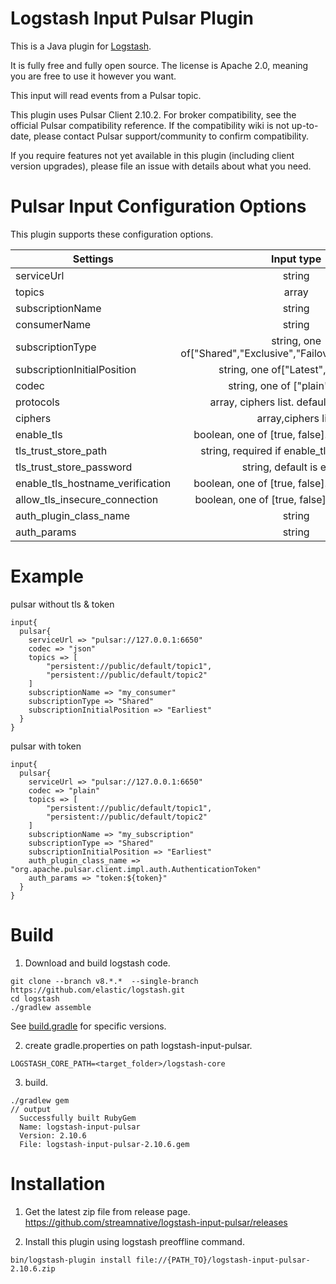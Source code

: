 # Logstash Input Pulsar Plugin

This is a Java plugin for [Logstash](https://github.com/elastic/logstash).

It is fully free and fully open source. The license is Apache 2.0, meaning you are free to use it however you want.

This input will read events from a Pulsar topic.

This plugin uses Pulsar Client 2.10.2. For broker compatibility, see the official Pulsar compatibility reference. If the compatibility wiki is not up-to-date, please contact Pulsar support/community to confirm compatibility.

If you require features not yet available in this plugin (including client version upgrades), please file an issue with details about what you need.

# Pulsar Input Configuration Options
This plugin supports these configuration options. 

| Settings                         |                          Input type                          |  Required |
|----------------------------------|:------------------------------------------------------------:|----------:|
| serviceUrl                       |                            string                            |       Yes |
| topics                           |                            array                             |       Yes |
| subscriptionName                 |                            string                            |       Yes |
| consumerName                     |                            string                            |       Yes |
| subscriptionType                 | string, one of["Shared","Exclusive","Failover","Key_shared"] |        No |
| subscriptionInitialPosition      |             string, one of["Latest","Earliest"]              |        No |
| codec                            |               string, one of ["plain","json"]                |        No |
| protocols                        |           array, ciphers list. default is TLSv1.2            |        No |
| ciphers                          |                      array,ciphers list                      |        No |
| enable_tls                       |       boolean, one of [true, false]. default is false        |        No |
| tls_trust_store_path             |        string, required if enable_tls is set to true         |        No |
| tls_trust_store_password         |                   string, default is empty                   |        No |
| enable_tls_hostname_verification |       boolean, one of [true, false]. default is false        |        No |
| allow_tls_insecure_connection    |        boolean, one of [true, false].default is false        |        No |
| auth_plugin_class_name           |                            string                            |        No |
| auth_params                      |                            string                            |        No |


# Example
pulsar without tls & token
```
input{
  pulsar{
    serviceUrl => "pulsar://127.0.0.1:6650"
    codec => "json"
    topics => [ 
        "persistent://public/default/topic1", 
        "persistent://public/default/topic2"
    ]
    subscriptionName => "my_consumer"
    subscriptionType => "Shared"
    subscriptionInitialPosition => "Earliest"
  }
}
```

pulsar with token
```
input{
  pulsar{
    serviceUrl => "pulsar://127.0.0.1:6650"
    codec => "plain"
    topics => [ 
        "persistent://public/default/topic1", 
        "persistent://public/default/topic2"
    ]
    subscriptionName => "my_subscription"
    subscriptionType => "Shared"
    subscriptionInitialPosition => "Earliest"
    auth_plugin_class_name => "org.apache.pulsar.client.impl.auth.AuthenticationToken"
    auth_params => "token:${token}"
  }
}
```

# Build
1. Download and build logstash code.
``` 
git clone --branch v8.*.*  --single-branch  https://github.com/elastic/logstash.git
cd logstash
./gradlew assemble
``` 
See [build.gradle](build.gradle) for specific versions.

2. create gradle.properties on  path logstash-input-pulsar.
``` 
LOGSTASH_CORE_PATH=<target_folder>/logstash-core
``` 
3. build.
``` 
./gradlew gem
// output
  Successfully built RubyGem
  Name: logstash-input-pulsar
  Version: 2.10.6
  File: logstash-input-pulsar-2.10.6.gem
``` 

# Installation

1. Get the latest zip file from release page.
https://github.com/streamnative/logstash-input-pulsar/releases

2. Install this plugin using logstash preoffline command.

```
bin/logstash-plugin install file://{PATH_TO}/logstash-input-pulsar-2.10.6.zip
```
